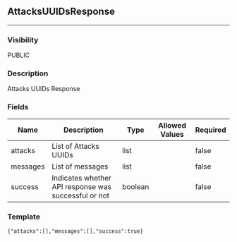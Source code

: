 ## AttacksUUIDsResponse
---
### Visibility
PUBLIC
### Description
Attacks UUIDs Response
### Fields
| Name | Description | Type | Allowed Values | Required |
| ---- | ----------- | ---- | -------------- | -------- |
| attacks | List of Attacks UUIDs | list |  | false |
| messages | List of messages | list |  | false |
| success | Indicates whether API response was successful or not | boolean |  | false |
### Template
```
{"attacks":[],"messages":[],"success":true}
```
